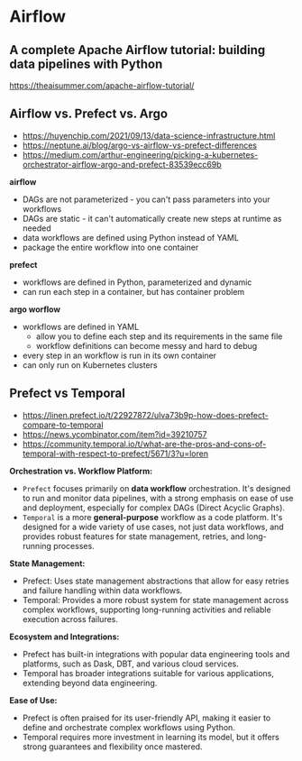 # Airflow

## A complete Apache Airflow tutorial: building data pipelines with Python
https://theaisummer.com/apache-airflow-tutorial/

## Airflow vs. Prefect vs. Argo
- https://huyenchip.com/2021/09/13/data-science-infrastructure.html
- https://neptune.ai/blog/argo-vs-airflow-vs-prefect-differences
- https://medium.com/arthur-engineering/picking-a-kubernetes-orchestrator-airflow-argo-and-prefect-83539ecc69b

**airflow**
- DAGs are not parameterized - you can't pass parameters into your workflows
- DAGs are static - it can't automatically create new steps at runtime as needed
- data workflows are defined using Python instead of YAML
- package the entire workflow into one container

**prefect**
-  workflows are defined in Python, parameterized and dynamic
-  can run each step in a container, but has container problem

**argo worflow**
- workflows are defined in YAML
  - allow you to define each step and its requirements in the same file
  - workflow definitions can become messy and hard to debug
- every step in an workflow is run in its own container
- can only run on Kubernetes clusters

## Prefect vs Temporal
- https://linen.prefect.io/t/22927872/ulva73b9p-how-does-prefect-compare-to-temporal
- https://news.ycombinator.com/item?id=39210757
- https://community.temporal.io/t/what-are-the-pros-and-cons-of-temporal-with-respect-to-prefect/5671/3?u=loren

**Orchestration vs. Workflow Platform:**
- `Prefect` focuses primarily on **data workflow** orchestration. It's designed to run and monitor data pipelines, with a strong emphasis on ease of use and deployment, especially for complex DAGs (Direct Acyclic Graphs).
- `Temporal` is a more **general-purpose** workflow as a code platform. It's designed for a wide variety of use cases, not just data workflows, and provides robust features for state management, retries, and long-running processes.

**State Management:**
- Prefect: Uses state management abstractions that allow for easy retries and failure handling within data workflows.
- Temporal: Provides a more robust system for state management across complex workflows, supporting long-running activities and reliable execution across failures.

**Ecosystem and Integrations:**
- Prefect has built-in integrations with popular data engineering tools and platforms, such as Dask, DBT, and various cloud services.
- Temporal has broader integrations suitable for various applications, extending beyond data engineering.

**Ease of Use:**
- Prefect is often praised for its user-friendly API, making it easier to define and orchestrate complex workflows using Python.
- Temporal requires more investment in learning its model, but it offers strong guarantees and flexibility once mastered.
